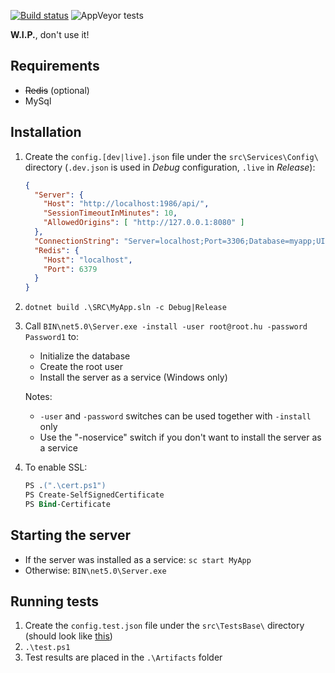 ﻿[![Build status](https://ci.appveyor.com/api/projects/status/nbuhmb49fu7mtvfd/branch/master?svg=true)](https://ci.appveyor.com/project/Sholtee/rpc-boilerplate/branch/master) ![AppVeyor tests](https://img.shields.io/appveyor/tests/sholtee/rpc-boilerplate)

**W.I.P.**, don't use it!

## Requirements
- ~~Redis~~ (optional) 
- MySql

## Installation
1. Create the `config.[dev|live].json` file under the `src\Services\Config\` directory (`.dev.json` is used in *Debug* configuration, `.live` in *Release*):
	```json
	{
      "Server": {
        "Host": "http://localhost:1986/api/",
        "SessionTimeoutInMinutes": 10,
        "AllowedOrigins": [ "http://127.0.0.1:8080" ]
      },
	  "ConnectionString": "Server=localhost;Port=3306;Database=myapp;UId=root;PWd=cica",
	  "Redis": {
        "Host": "localhost",
        "Port": 6379
	  }
	}
	```
2. `dotnet build .\SRC\MyApp.sln -c Debug|Release`
3. Call `BIN\net5.0\Server.exe -install -user root@root.hu -password Password1` to:
	- Initialize the database
	- Create the root user
	- Install the server as a service (Windows only)
	
	Notes: 
	- `-user` and `-password` switches can be used together with `-install` only
	- Use the "-noservice" switch if you don't want to install the server as a service
4. To enable SSL:
   ```ps
   PS .(".\cert.ps1")
   PS Create-SelfSignedCertificate
   PS Bind-Certificate
   ```

## Starting the server
- If the server was installed as a service: `sc start MyApp`
- Otherwise: `BIN\net5.0\Server.exe`

## Running tests
1. Create the `config.test.json` file under the `src\TestsBase\` directory (should look like [this](#installation))
2. `.\test.ps1`
3. Test results are placed in the `.\Artifacts` folder